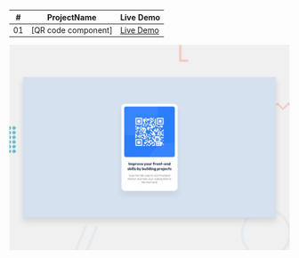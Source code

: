 |  #  | ProjectName                                                                                                    | Live Demo                                                   |
| :-: | ---------------------------------------------------------------------------------------------------------- | -----------------------------------------------
| 01  |       [QR code component]     | [Live Demo](https://slimanesedrati.github.io/frontendmentor/QR%20code%20component/index.html)  |


![Design preview for the QR code component coding challenge](./design/desktop-preview.jpg)
